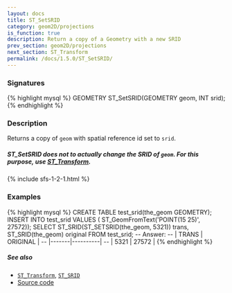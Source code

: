 ```yaml
---
layout: docs
title: ST_SetSRID
category: geom2D/projections
is_function: true
description: Return a copy of a Geometry with a new SRID
prev_section: geom2D/projections
next_section: ST_Transform
permalink: /docs/1.5.0/ST_SetSRID/
---
```


### Signatures

{% highlight mysql %}
GEOMETRY ST_SetSRID(GEOMETRY geom, INT srid);
{% endhighlight %}

### Description

Returns a copy of `geom` with spatial reference id set to `srid`.

<div class="note warning">
  <h5>ST_SetSRID does not  to actually change the SRID of <code>geom</code>.
  For this purpose, use <a href="/docs/dev/ST_Transform">ST_Transform</a>.</h5>
</div>

{% include sfs-1-2-1.html %}

### Examples

{% highlight mysql %}
CREATE TABLE test_srid(the_geom GEOMETRY);
INSERT INTO test_srid VALUES (
    ST_GeomFromText('POINT(15 25)', 27572));
SELECT ST_SRID(ST_SETSRID(the_geom, 5321)) trans,
    ST_SRID(the_geom) original FROM test_srid;
-- Answer:
--    | TRANS | ORIGINAL |
--    |-------|----------|
--    |  5321 |  27572   |
{% endhighlight %}

##### See also

* [`ST_Transform`](../ST_Transform), [`ST_SRID`](../ST_SRID)
* <a href="https://github.com/orbisgis/h2gis/blob/master/h2gis-functions/src/main/java/org/h2gis/functions/spatial/crs/ST_SetSRID.java" target="_blank">Source code</a>
